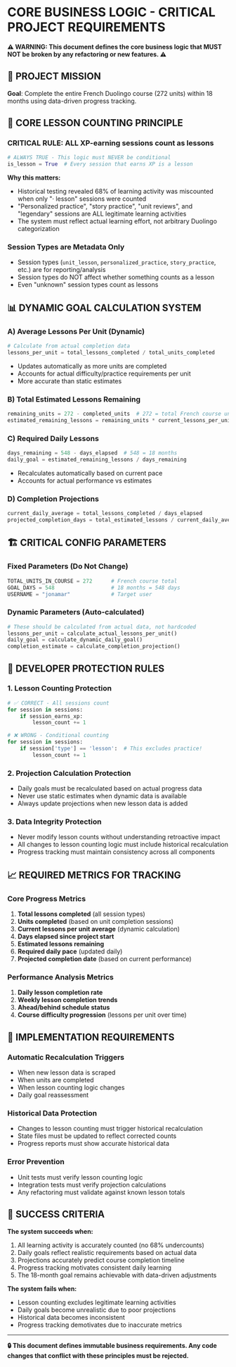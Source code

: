 # CORE BUSINESS LOGIC - CRITICAL PROJECT REQUIREMENTS

**⚠️ WARNING: This document defines the core business logic that MUST NOT be broken by any refactoring or new features. ⚠️**

## 🎯 PROJECT MISSION

**Goal**: Complete the entire French Duolingo course (272 units) within 18 months using data-driven progress tracking.

## 🔢 CORE LESSON COUNTING PRINCIPLE

### **CRITICAL RULE: ALL XP-earning sessions count as lessons**

```python
# ALWAYS TRUE - This logic must NEVER be conditional
is_lesson = True  # Every session that earns XP is a lesson
```

**Why this matters:**
- Historical testing revealed 68% of learning activity was miscounted when only "· lesson" sessions were counted
- "Personalized practice", "story practice", "unit reviews", and "legendary" sessions are ALL legitimate learning activities
- The system must reflect actual learning effort, not arbitrary Duolingo categorization

### **Session Types are Metadata Only**
- Session types (`unit_lesson`, `personalized_practice`, `story_practice`, etc.) are for reporting/analysis
- Session types do NOT affect whether something counts as a lesson
- Even "unknown" session types count as lessons

## 📊 DYNAMIC GOAL CALCULATION SYSTEM

### **A) Average Lessons Per Unit (Dynamic)**
```python
# Calculate from actual completion data
lessons_per_unit = total_lessons_completed / total_units_completed
```
- Updates automatically as more units are completed
- Accounts for actual difficulty/practice requirements per unit
- More accurate than static estimates

### **B) Total Estimated Lessons Remaining**
```python
remaining_units = 272 - completed_units  # 272 = total French course units
estimated_remaining_lessons = remaining_units * current_lessons_per_unit_average
```

### **C) Required Daily Lessons**
```python
days_remaining = 548 - days_elapsed  # 548 = 18 months
daily_goal = estimated_remaining_lessons / days_remaining
```
- Recalculates automatically based on current pace
- Accounts for actual performance vs estimates

### **D) Completion Projections**
```python
current_daily_average = total_lessons_completed / days_elapsed
projected_completion_days = total_estimated_lessons / current_daily_average
```

## 🏗️ CRITICAL CONFIG PARAMETERS

### **Fixed Parameters (Do Not Change)**
```python
TOTAL_UNITS_IN_COURSE = 272      # French course total
GOAL_DAYS = 548                  # 18 months = 548 days
USERNAME = "jonamar"             # Target user
```

### **Dynamic Parameters (Auto-calculated)**
```python
# These should be calculated from actual data, not hardcoded
lessons_per_unit = calculate_actual_lessons_per_unit()
daily_goal = calculate_dynamic_daily_goal()
completion_estimate = calculate_completion_projection()
```

## 🚨 DEVELOPER PROTECTION RULES

### **1. Lesson Counting Protection**
```python
# ✅ CORRECT - All sessions count
for session in sessions:
    if session_earns_xp:
        lesson_count += 1

# ❌ WRONG - Conditional counting
for session in sessions:
    if session['type'] == 'lesson':  # This excludes practice!
        lesson_count += 1
```

### **2. Projection Calculation Protection**
- Daily goals must be recalculated based on actual progress data
- Never use static estimates when dynamic data is available
- Always update projections when new lesson data is added

### **3. Data Integrity Protection**
- Never modify lesson counts without understanding retroactive impact
- All changes to lesson counting logic must include historical recalculation
- Progress tracking must maintain consistency across all components

## 📈 REQUIRED METRICS FOR TRACKING

### **Core Progress Metrics**
1. **Total lessons completed** (all session types)
2. **Units completed** (based on unit completion sessions)
3. **Current lessons per unit average** (dynamic calculation)
4. **Days elapsed since project start**
5. **Estimated lessons remaining**
6. **Required daily pace** (updated daily)
7. **Projected completion date** (based on current performance)

### **Performance Analysis Metrics**
1. **Daily lesson completion rate**
2. **Weekly lesson completion trends**
3. **Ahead/behind schedule status**
4. **Course difficulty progression** (lessons per unit over time)

## 🔧 IMPLEMENTATION REQUIREMENTS

### **Automatic Recalculation Triggers**
- When new lesson data is scraped
- When units are completed
- When lesson counting logic changes
- Daily goal reassessment

### **Historical Data Protection**
- Changes to lesson counting must trigger historical recalculation
- State files must be updated to reflect corrected counts
- Progress reports must show accurate historical data

### **Error Prevention**
- Unit tests must verify lesson counting logic
- Integration tests must verify projection calculations
- Any refactoring must validate against known lesson totals

## 🎯 SUCCESS CRITERIA

**The system succeeds when:**
1. All learning activity is accurately counted (no 68% undercounts)
2. Daily goals reflect realistic requirements based on actual data
3. Projections accurately predict course completion timeline
4. Progress tracking motivates consistent daily learning
5. The 18-month goal remains achievable with data-driven adjustments

**The system fails when:**
- Lesson counting excludes legitimate learning activities
- Daily goals become unrealistic due to poor projections
- Historical data becomes inconsistent
- Progress tracking demotivates due to inaccurate metrics

---

**🔒 This document defines immutable business requirements. Any code changes that conflict with these principles must be rejected.**